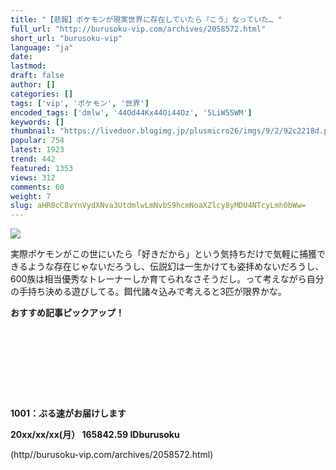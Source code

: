 ```yaml
---
title: "【悲報】ポケモンが現実世界に存在していたら『こう』なっていた… "
full_url: "http://burusoku-vip.com/archives/2058572.html"
short_url: "burusoku-vip"
language: "ja"
date: 
lastmod: 
draft: false
author: []
categories: []
tags: ['vip', 'ポケモン', '世界']
encoded_tags: ['dmlw', '44Od44Kx44Oi44Oz', '5LiW55WM']
keywords: []
thumbnail: "https://livedoor.blogimg.jp/plusmicro26/imgs/9/2/92c2218d.png"
popular: 754
latest: 1923
trend: 442
featured: 1353
views: 312
comments: 60
weight: 7
slug: aHR0cC8vYnVydXNva3UtdmlwLmNvbS9hcmNoaXZlcy8yMDU4NTcyLmh0bWw=
---
```


![](https://livedoor.blogimg.jp/plusmicro26/imgs/9/2/92c2218d.png)

<div><p>実際ポケモンがこの世にいたら「好きだから」という気持ちだけで気軽に捕獲できるような存在じゃないだろうし、伝説幻は一生かけても姿拝めないだろうし、600族は相当優秀なトレーナーしか育てられなさそうだし。って考えながら自分の手持ち決める遊びしてる。餌代諸々込みで考えると3匹が限界かな。</p><p><b>おすすめ記事ピックアップ！</b></p> <p id='divPC2'> </p> <p></p><br> <br> <br clear='left'> <p></p> <br> <p id='csw_block'></p> <p id='divSP1'> </p> <br><p><b>1001：ぶる速がお届けします <p> 20xx/xx/xx(月） 165842.59 IDburusoku</p></b></p> <p id='divSP'> </p> </div>

(http//burusoku-vip.com/archives/2058572.html)
